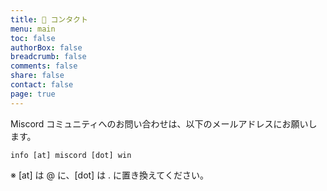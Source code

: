 ```yaml
---
title: 🤙 コンタクト
menu: main
toc: false
authorBox: false
breadcrumb: false
comments: false
share: false
contact: false
page: true
---
```


Miscord コミュニティへのお問い合わせは、以下のメールアドレスにお願いします。

```
info [at] miscord [dot] win
```

※ [at] は @ に、[dot] は . に置き換えてください。